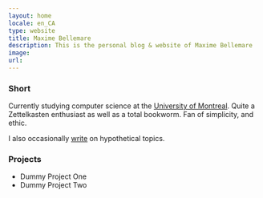 ```yaml
---
layout: home
locale: en_CA
type: website
title: Maxime Bellemare
description: This is the personal blog & website of Maxime Bellemare
image:
url:
---
```

### Short
Currently studying computer science at the [University of Montreal](https://www.umontreal.ca/en/). Quite a Zettelkasten enthusiast as well as a total bookworm. Fan of simplicity, and ethic.

I also occasionally [write](/blog) on hypothetical topics.

### Projects
  - Dummy Project One
  - Dummy Project Two
